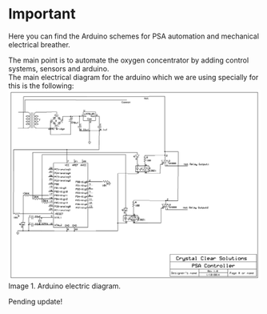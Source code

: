 # Important
Here you can find the Arduino schemes for PSA automation and mechanical electrical breather. <br />

The main point is to automate the oxygen concentrator by adding control systems, sensors and arduino. <br />
The main electrical diagram for the arduino which we are using specially for this is the following:<br />
![alt text](https://github.com/BrandonLG/Zephyros/blob/master/Arduino/PSA_Arduino_Circuit.png?raw=true)<br />
Image 1. Arduino electric diagram.

Pending update!
